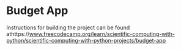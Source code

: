 # Budget App

Instructions for building the project can be found athttps://www.freecodecamp.org/learn/scientific-computing-with-python/scientific-computing-with-python-projects/budget-app
